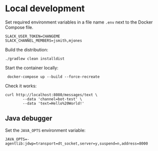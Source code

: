 # Local development

Set required environment variables in a file name `.env` next to the Docker Compose file.

    SLACK_USER_TOKEN=CHANGEME
    SLACK_CHANNEL_MEMBERS=jsmith,mjones

Build the distribution:

    ./gradlew clean installdist

Start the container locally:

     docker-compose up --build --force-recreate

Check it works:

    curl http://localhost:8080/messages/text \
            --data 'channel=bot-test' \
            --data 'text=Hello%20World!'

## Java debugger

Set the `JAVA_OPTS` environment variable:

    JAVA_OPTS=-agentlib:jdwp=transport=dt_socket,server=y,suspend=n,address=8000
